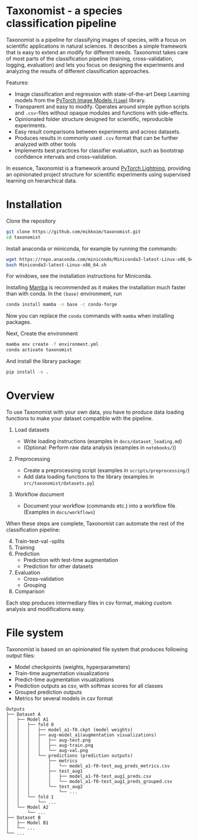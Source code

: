 # Taxonomist - a species classification pipeline

Taxonomist is a pipeline for classifying images of species, with a focus on scientific applications in natural sciences. It describes a simple framework that is easy to extend an modify for different needs. Taxonomist takes care of most parts of the classification pipeline (training, cross-validation, logging, evaluation) and lets you focus on designing the experiments and analyzing the results of different classification approaches. 

Features:
- Image classification and regression with state-of-the-art Deep Learning models from the [PyTorch Image Models (`timm`)](https://timm.fast.ai/) library.
- Transparent and easy to modify. Operates around simple python scripts and `.csv`-files without opaque modules and functions with side-effects.
- Opinionated folder structure designed for scientific, reproducible experiments.
- Easy result comparisons between experiments and across datasets.
- Produces results in commonly used `.csv` format that can be further analyzed with other tools
- Implements best practices for classifier evaluation, such as bootstrap confidence intervals and cross-validation.

In essence, Taxonomist is a framework around [PyTorch Lightning](https://lightning.ai/docs/pytorch/stable/), providing an opinionated project structure for scientific experiments using supervised learning on hierarchical data.
# Installation

Clone the repository

```bash
git clone https://github.com/mikkoim/taxonomist.git
cd taxonomist
```

Install anaconda or miniconda, for example by running the commands:
```bash
wget https://repo.anaconda.com/miniconda/Miniconda3-latest-Linux-x86_64.sh
bash Miniconda3-latest-Linux-x86_64.sh
```

For windows, see the installation instructions for Miniconda.

Installing [Mamba](https://github.com/mamba-org/mamba) is recommended as it makes the installation much faster than with conda. In the ```(base)``` environment, run
```bash
conda install mamba -n base -c conda-forge
```
Now you can replace the ```conda``` commands with ```mamba``` when installing packages.

Next, Create the environment

```bash
mamba env create -f environment.yml
conda activate taxonomist
```

And install the library package:

```bash
pip install -e .
```

# Overview

To use Taxonomist with your own data, you have to produce data loading functions to make your dataset compatible with the pipeline.

1. Load datasets
    - Write loading instructions (examples in `docs/dataset_loading.md`)
    - (Optional: Perform raw data analysis (examples in `notebooks/`))
2. Preprocessing
    - Create a preprocessing script (examples in `scripts/preprocessing/`)
    - Add data loading functions to the library (examples in `src/taxonomist/datasets.py`)

3. Workflow document
    - Document your workflow (commands etc.) into a workflow file. (Examples in `docs/workflows`)

When these steps are complete, Taxonomist can automate the rest of the classification pipeline:

4. Train-test-val -splits
5. Training
6. Prediction
    - Prediction with test-time augmentation
    - Prediction for other datasets 
7. Evaluation
    - Cross-validation
    - Grouping
8. Comparison

Each step produces intermediary files in csv format, making custom analysis and modifications easy.

# File system
Taxonomist is based on an opinionated file system that produces following output files:

- Model checkpoints (weights, hyperparameters)
- Train-time augmentation visualizations
- Predict-time augmentation visualizations
- Prediction outputs as csv, with softmax scores for all classes
- Grouped prediction outputs
- Metrics for several models in csv format

```
Outputs
├── Dataset A
│   ├── Model A1
│   │   ├── fold 0
│   │   │   ├── model_a1-f0.ckpt (model weights)
│   │   │   ├── aug-model_a1(augmentation visualizations)
│   │   │   │   ├── aug-test.png
│   │   │   │   ├── aug-train.png
│   │   │   │   └── aug-val.png
│   │   │   └── predictions (prediction outputs)
│   │   │       ├── metrics
│   │   │       │   └── model_a1-f0-test_aug_preds_metrics.csv
│   │   │       ├── test_aug1
│   │   │       │   ├── model_a1-f0-test_aug1_preds.csv
│   │   │       │   └── model_a1-f0-test_aug1_preds_grouped.csv
│   │   │       └── test_aug2
│   │   │           └── ...
│   │   └── fold 1
│   │       └── ...
│   └── Model A2
│       └── ...
├── Dataset B
│   ├── Model B1
│   └── ...
└── ...
```